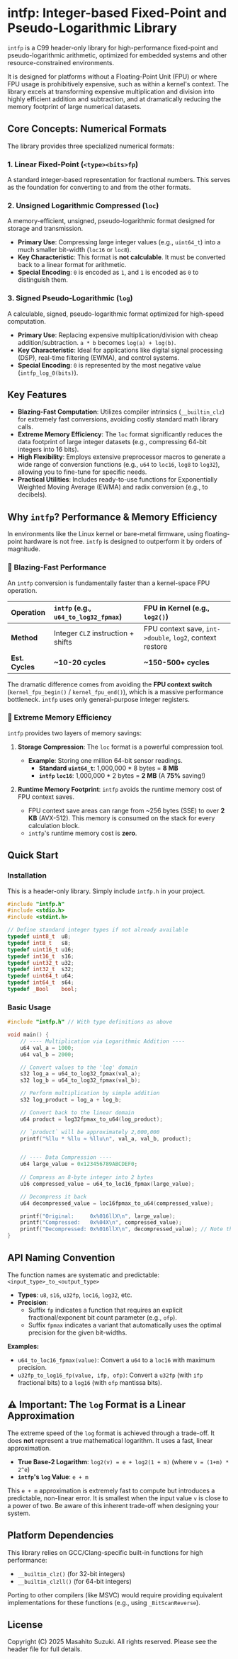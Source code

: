 # intfp: Integer-based Fixed-Point and Pseudo-Logarithmic Library

`intfp` is a C99 header-only library for high-performance fixed-point and pseudo-logarithmic arithmetic, optimized for embedded systems and other resource-constrained environments.

It is designed for platforms without a Floating-Point Unit (FPU) or where FPU usage is prohibitively expensive, such as within a kernel's context. The library excels at transforming expensive multiplication and division into highly efficient addition and subtraction, and at dramatically reducing the memory footprint of large numerical datasets.

## Core Concepts: Numerical Formats

The library provides three specialized numerical formats:

### 1. Linear Fixed-Point (`<type><bits>fp`)
A standard integer-based representation for fractional numbers. This serves as the foundation for converting to and from the other formats.

### 2. Unsigned Logarithmic Compressed (`loc`)
A memory-efficient, unsigned, pseudo-logarithmic format designed for storage and transmission.
- **Primary Use**: Compressing large integer values (e.g., `uint64_t`) into a much smaller bit-width (`loc16` or `loc8`).
- **Key Characteristic**: This format is **not calculable**. It must be converted back to a linear format for arithmetic.
- **Special Encoding**: `0` is encoded as `1`, and `1` is encoded as `0` to distinguish them.

### 3. Signed Pseudo-Logarithmic (`log`)
A calculable, signed, pseudo-logarithmic format optimized for high-speed computation.
- **Primary Use**: Replacing expensive multiplication/division with cheap addition/subtraction. `a * b` becomes `log(a) + log(b)`.
- **Key Characteristic**: Ideal for applications like digital signal processing (DSP), real-time filtering (EWMA), and control systems.
- **Special Encoding**: `0` is represented by the most negative value (`intfp_log_0(bits)`).

## Key Features

- **Blazing-Fast Computation**: Utilizes compiler intrinsics (`__builtin_clz`) for extremely fast conversions, avoiding costly standard math library calls.
- **Extreme Memory Efficiency**: The `loc` format significantly reduces the data footprint of large integer datasets (e.g., compressing 64-bit integers into 16 bits).
- **High Flexibility**: Employs extensive preprocessor macros to generate a wide range of conversion functions (e.g., `u64` to `loc16`, `log8` to `log32`), allowing you to fine-tune for specific needs.
- **Practical Utilities**: Includes ready-to-use functions for Exponentially Weighted Moving Average (EWMA) and radix conversion (e.g., to decibels).

## Why `intfp`? Performance & Memory Efficiency

In environments like the Linux kernel or bare-metal firmware, using floating-point hardware is not free. `intfp` is designed to outperform it by orders of magnitude.

### 🚀 Blazing-Fast Performance

An `intfp` conversion is fundamentally faster than a kernel-space FPU operation.

| Operation | `intfp` (e.g., `u64_to_log32_fpmax`) | FPU in Kernel (e.g., `log2()`) |
| :--- | :--- | :--- |
| **Method** | Integer `CLZ` instruction + shifts | FPU context save, `int->double`, `log2`, context restore |
| **Est. Cycles** | **~10-20 cycles** | **~150-500+ cycles** |

The dramatic difference comes from avoiding the **FPU context switch** (`kernel_fpu_begin()` / `kernel_fpu_end()`), which is a massive performance bottleneck. `intfp` uses only general-purpose integer registers.

### 💾 Extreme Memory Efficiency

`intfp` provides two layers of memory savings:

1.  **Storage Compression**: The `loc` format is a powerful compression tool.
    - **Example**: Storing one million 64-bit sensor readings.
        - **Standard `uint64_t`**: 1,000,000 * 8 bytes = **8 MB**
        - **`intfp` `loc16`**: 1,000,000 * 2 bytes = **2 MB** (A **75%** saving!)

2.  **Runtime Memory Footprint**: `intfp` avoids the runtime memory cost of FPU context saves.
    - FPU context save areas can range from ~256 bytes (SSE) to over **2 KB** (AVX-512). This memory is consumed on the stack for every calculation block.
    - `intfp`'s runtime memory cost is **zero**.

## Quick Start

### Installation

This is a header-only library. Simply include `intfp.h` in your project.

```c
#include "intfp.h"
#include <stdio.h>
#include <stdint.h>

// Define standard integer types if not already available
typedef uint8_t  u8;
typedef int8_t   s8;
typedef uint16_t u16;
typedef int16_t  s16;
typedef uint32_t u32;
typedef int32_t  s32;
typedef uint64_t u64;
typedef int64_t  s64;
typedef _Bool    bool;
```

### Basic Usage

```c
#include "intfp.h" // With type definitions as above

void main() {
    // ---- Multiplication via Logarithmic Addition ----
    u64 val_a = 1000;
    u64 val_b = 2000;

    // Convert values to the 'log' domain
    s32 log_a = u64_to_log32_fpmax(val_a);
    s32 log_b = u64_to_log32_fpmax(val_b);

    // Perform multiplication by simple addition
    s32 log_product = log_a + log_b;

    // Convert back to the linear domain
    u64 product = log32fpmax_to_u64(log_product);

    // `product` will be approximately 2,000,000
    printf("%llu * %llu ≈ %llu\n", val_a, val_b, product);


    // ---- Data Compression ----
    u64 large_value = 0x123456789ABCDEF0;
    
    // Compress an 8-byte integer into 2 bytes
    u16 compressed_value = u64_to_loc16_fpmax(large_value);

    // Decompress it back
    u64 decompressed_value = loc16fpmax_to_u64(compressed_value);

    printf("Original:     0x%016llX\n", large_value);
    printf("Compressed:   0x%04X\n", compressed_value);
    printf("Decompressed: 0x%016llX\n", decompressed_value); // Note the precision loss
}
```

## API Naming Convention

The function names are systematic and predictable:
`<input_type>_to_<output_type>`

- **Types**: `u8`, `s16`, `u32fp`, `loc16`, `log32`, etc.
- **Precision**:
    - Suffix `fp` indicates a function that requires an explicit fractional/exponent bit count parameter (e.g., `ofp`).
    - Suffix `fpmax` indicates a variant that automatically uses the optimal precision for the given bit-widths.

**Examples:**
- `u64_to_loc16_fpmax(value)`: Convert a `u64` to a `loc16` with maximum precision.
- `u32fp_to_log16_fp(value, ifp, ofp)`: Convert a `u32fp` (with `ifp` fractional bits) to a `log16` (with `ofp` mantissa bits).

## ⚠️ Important: The `log` Format is a Linear Approximation

The extreme speed of the `log` format is achieved through a trade-off. It does **not** represent a true mathematical logarithm. It uses a fast, linear approximation.

- **True Base-2 Logarithm**: `log2(v) = e + log2(1 + m)` (where `v = (1+m) * 2^e`)
- **`intfp`'s `log` Value**: `e + m`

This `e + m` approximation is extremely fast to compute but introduces a predictable, non-linear error. It is smallest when the input value `v` is close to a power of two. Be aware of this inherent trade-off when designing your system.

## Platform Dependencies

This library relies on GCC/Clang-specific built-in functions for high performance:
- `__builtin_clz()` (for 32-bit integers)
- `__builtin_clzll()` (for 64-bit integers)

Porting to other compilers (like MSVC) would require providing equivalent implementations for these functions (e.g., using `_BitScanReverse`).

## License

Copyright (C) 2025 Masahito Suzuki. All rights reserved. Please see the header file for full details.

